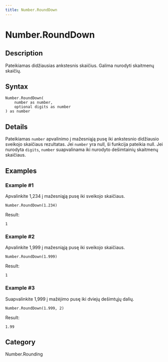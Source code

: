 ```yaml
---
title: Number.RoundDown
---
```


# Number.RoundDown


## Description

Pateikiamas didžiausias ankstesnis skaičius. Galima nurodyti skaitmenų skaičių.


## Syntax

```powerquery
Number.RoundDown(
    number as number,
    optional digits as number
) as number
```


## Details

Pateikiamas <code>number</code> apvalinimo į mažesniąją pusę iki ankstesnio didžiausio sveikojo skaičiaus rezultatas. Jei <code>number</code> yra null, ši funkcija pateikia null.    Jei nurodyta <code>digits</code>, <code>number</code> suapvalinama iki nurodyto dešimtainių skaitmenų skaičiaus.  


## Examples

### Example #1 
Apvalinkite 1,234 į mažesniąją pusę iki sveikojo skaičiaus.
```powerquery
Number.RoundDown(1.234)
```

Result: 
```powerquery
1
```


### Example #2 
Apvalinkite 1,999 į mažesniąją pusę iki sveikojo skaičiaus.
```powerquery
Number.RoundDown(1.999)
```

Result: 
```powerquery
1
```


### Example #3 
Suapvalinkite 1,999 į mažėjimo pusę iki dviejų dešimtųjų dalių.
```powerquery
Number.RoundDown(1.999, 2)
```

Result: 
```powerquery
1.99
```




## Category
Number.Rounding
